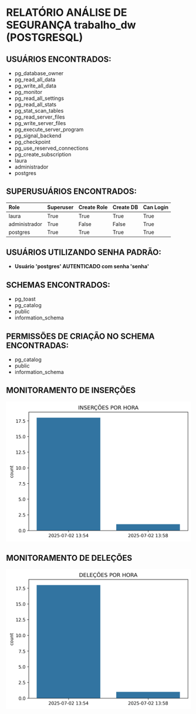 # RELATÓRIO ANÁLISE DE SEGURANÇA trabalho_dw (POSTGRESQL)


 ## USUÁRIOS ENCONTRADOS:
- pg_database_owner
- pg_read_all_data
- pg_write_all_data
- pg_monitor
- pg_read_all_settings
- pg_read_all_stats
- pg_stat_scan_tables
- pg_read_server_files
- pg_write_server_files
- pg_execute_server_program
- pg_signal_backend
- pg_checkpoint
- pg_use_reserved_connections
- pg_create_subscription
- laura
- administrador
- postgres


 ## SUPERUSUÁRIOS ENCONTRADOS:
| Role          | Superuser   | Create Role   | Create DB   | Can Login   |
|:--------------|:------------|:--------------|:------------|:------------|
| laura         | True        | True          | True        | True        |
| administrador | True        | False         | False       | True        |
| postgres      | True        | True          | True        | True        |


 ## USUÁRIOS UTILIZANDO SENHA PADRÃO: 
- **Usuário 'postgres' AUTENTICADO com senha 'senha'**


 ## SCHEMAS ENCONTRADOS:
- pg_toast     
- pg_catalog     
- public     
- information_schema     


 ## PERMISSÕES DE CRIAÇÃO NO SCHEMA ENCONTRADAS:
- pg_catalog     
- public     
- information_schema     

 ## MONITORAMENTO DE INSERÇÕES


 ![Gráfico INSERT](graphics/grafico_inserts_2025-07-02.png)
 ## MONITORAMENTO DE DELEÇÕES


 ![Gráfico INSERT](graphics/grafico_deletes_2025-07-02.png)